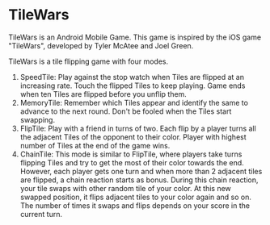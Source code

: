 TileWars
========

TileWars is an Android Mobile Game. This game is inspired by the iOS game "TileWars", developed by Tyler McAtee and Joel Green.

TileWars is a tile flipping game with four modes.
1) SpeedTile: Play against the stop watch when Tiles are flipped at an increasing rate. Touch the flipped Tiles to keep playing. Game ends when ten Tiles are flipped before you unflip them.
2) MemoryTile: Remember which Tiles appear and identify the same to advance to the next round. Don't be fooled when the Tiles start swapping.
3) FlipTile: Play with a friend in turns of two. Each flip by a player turns all the adjacent Tiles of the opponent to their color. Player with highest number of Tiles at the end of the game wins.
4) ChainTile: This mode is similar to FlipTile, where players take turns flipping Tiles and try to get the most of their color towards the end. However, each player gets one turn and when more than 2 adjacent tiles are flipped, a chain reaction starts as bonus. During this chain reaction, your tile swaps with other random tile of your color. At this new swapped position, it flips adjacent tiles to your color again and so on. The number of times it swaps and flips depends on your score in the current turn.
